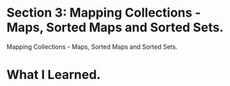 # Section 3: Mapping Collections - Maps, Sorted Maps and Sorted Sets.

Mapping Collections - Maps, Sorted Maps and Sorted Sets.

# What I Learned.

